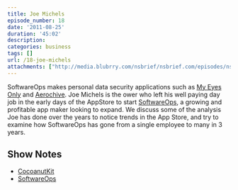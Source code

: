 ```yaml
---
title: Joe Michels
episode_number: 18
date: '2011-08-25'
duration: '45:02'
description:
categories: business
tags: []
url: /18-joe-michels
attachments: ["http://media.blubrry.com/nsbrief/nsbrief.com/episodes/nsbrief_18_joe_michels.m4a"]
---
```


SoftwareOps makes personal data security applications such as [My Eyes Only](http://click.linksynergy.com/fs-bin/stat?id=QbN1Egmwa8w&offerid=146261&type=3&subid=0&u1=MEOFromSOWebSite&tmpid=1826&RD_PARM1=http%253A%252F%252Fitunes.apple.com%252FWebObjects%252FMZStore.woa%252Fwa%252FviewSoftware%253Fid%253D285835523%2526mt%253D8%2526uo%253D6%2526partnerId%253D30) and [Aerochive](http://softwareops.com/products/Aerochive.html). Joe Michels is the ower who left his well paying day job in the early days of the AppStore to start [SoftwareOps](http://www.softwareops.com), a growing and profitable app maker looking to expand. We discuss some of the analysis Joe has done over the years to notice trends in the App Store, and try to examine how SoftwareOps has gone from a single employee to many in 3 years.

## Show Notes
- [CocoanutKit](https://github.com/defagos/CoconutKit)
- [SoftwareOps](http://www.softwareops.com)
